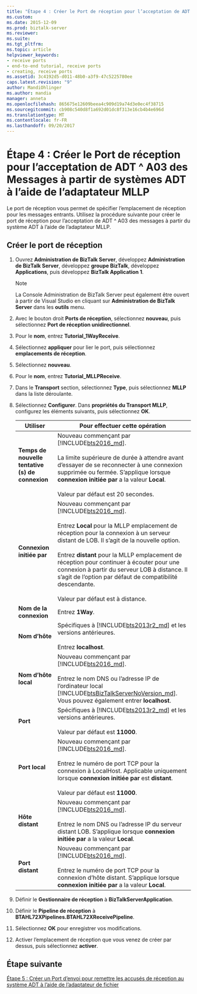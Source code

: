 ```yaml
---
title: "Étape 4 : Créer le Port de réception pour l’acceptation de ADT ^ A03 des Messages à partir de systèmes ADT à l’aide de l’adaptateur MLLP | Documents Microsoft"
ms.custom: 
ms.date: 2015-12-09
ms.prod: biztalk-server
ms.reviewer: 
ms.suite: 
ms.tgt_pltfrm: 
ms.topic: article
helpviewer_keywords:
- receive ports
- end-to-end tutorial, receive ports
- creating, receive ports
ms.assetid: 3c4192d5-d011-48b0-a3f9-47c5225780ee
caps.latest.revision: "9"
author: MandiOhlinger
ms.author: mandia
manager: anneta
ms.openlocfilehash: 865675e12609beea4c909d19a74d3e0ec4f38715
ms.sourcegitcommit: cb908c540d8f1a692d01dc8f313e16cb4b4e696d
ms.translationtype: MT
ms.contentlocale: fr-FR
ms.lasthandoff: 09/20/2017
---
```

# <a name="step-4-create-the-receive-port-for-accepting-adta03-messages-from-adt-systems-using-the-mllp-adapter"></a>Étape 4 : Créer le Port de réception pour l’acceptation de ADT ^ A03 des Messages à partir de systèmes ADT à l’aide de l’adaptateur MLLP
Le port de réception vous permet de spécifier l’emplacement de réception pour les messages entrants. Utilisez la procédure suivante pour créer le port de réception pour l’acceptation de ADT ^ A03 des messages à partir du système ADT à l’aide de l’adaptateur MLLP.  
  
## <a name="create-the-receive-port"></a>Créer le port de réception  
  
1.  Ouvrez **Administration de BizTalk Server**, développez **Administration de BizTalk Server**, développez **groupe BizTalk**, développez **Applications**, puis développez **BizTalk Application 1**.  
  
    > [!NOTE]
    >  La Console Administration de BizTalk Server peut également être ouvert à partir de Visual Studio en cliquant sur **Administration de BizTalk Server** dans les **outils** menu.  
  
2.  Avec le bouton droit **Ports de réception**, sélectionnez **nouveau**, puis sélectionnez **Port de réception unidirectionnel**.  
  
3.  Pour le **nom**, entrez **Tutorial_1WayReceive**.  
  
4.  Sélectionnez **appliquer** pour lier le port, puis sélectionnez **emplacements de réception**.  
  
5.  Sélectionnez **nouveau**.  
  
6.  Pour le **nom**, entrez **Tutorial_MLLPReceive**.  
  
7. Dans le **Transport** section, sélectionnez **Type**, puis sélectionnez **MLLP** dans la liste déroulante.  
  
8. Sélectionnez **Configurer**. Dans **propriétés du Transport MLLP**, configurez les éléments suivants, puis sélectionnez **OK**.  
  
    |Utiliser|Pour effectuer cette opération|  
    |---|---|  
    |**Temps de nouvelle tentative (s) de connexion**|Nouveau commençant par [!INCLUDE[bts2016_md](../../includes/bts2016-md.md)]. <br/><br/>La limite supérieure de durée à attendre avant d’essayer de se reconnecter à une connexion supprimée ou fermée. S’applique lorsque **connexion initiée par** a la valeur **Local**.<br/><br/>Valeur par défaut est 20 secondes.|
    |**Connexion initiée par**| Nouveau commençant par [!INCLUDE[bts2016_md](../../includes/bts2016-md.md)]. <br/><br/>Entrez **Local** pour la MLLP emplacement de réception pour la connexion à un serveur distant de LOB. Il s’agit de la nouvelle option.<br/><br/>Entrez **distant** pour la MLLP emplacement de réception pour continuer à écouter pour une connexion à partir du serveur LOB à distance. Il s’agit de l’option par défaut de compatibilité descendante.<br/><br/>Valeur par défaut est à distance.| 
    |**Nom de la connexion**|Entrez **1Way**.|  
    |**Nom d’hôte**|Spécifiques à [!INCLUDE[bts2013r2_md](../../includes/bts2013r2-md.md)] et les versions antérieures. <br/><br/>Entrez **localhost**.|  
    |**Nom d’hôte local**|Nouveau commençant par [!INCLUDE[bts2016_md](../../includes/bts2016-md.md)]. <br/><br/>Entrez le nom DNS ou l’adresse IP de l’ordinateur local [!INCLUDE[btsBizTalkServerNoVersion_md](../../includes/btsbiztalkservernoversion-md.md)]. Vous pouvez également entrer **localhost**.|  
    |**Port**|Spécifiques à [!INCLUDE[bts2013r2_md](../../includes/bts2013r2-md.md)] et les versions antérieures. <br/><br/>Valeur par défaut est **11000**.|  
    |**Port local**|Nouveau commençant par [!INCLUDE[bts2016_md](../../includes/bts2016-md.md)]. <br/><br/>Entrez le numéro de port TCP pour la connexion à LocalHost. Applicable uniquement lorsque **connexion initiée par** est **distant**. <br/><br/>Valeur par défaut est **11000**.|
    |**Hôte distant**|Nouveau commençant par [!INCLUDE[bts2016_md](../../includes/bts2016-md.md)]. <br/><br/>Entrez le nom DNS ou l’adresse IP du serveur distant LOB. S’applique lorsque **connexion initiée par** a la valeur **Local**.|  
    |**Port distant**|Nouveau commençant par [!INCLUDE[bts2016_md](../../includes/bts2016-md.md)]. <br/><br/>Entrez le numéro de port TCP pour la connexion d’hôte distant. S’applique lorsque **connexion initiée par** a la valeur **Local**.|  

9. Définir le **Gestionnaire de réception** à **BizTalkServerApplication**.  
  
10. Définir le **Pipeline de réception** à **BTAHL72XPipelines.BTAHL72XReceivePipeline**.  
  
11. Sélectionnez **OK** pour enregistrer vos modifications.  
  
12. Activer l’emplacement de réception que vous venez de créer par dessus, puis sélectionnez **activer**.  

## <a name="next-step"></a>Étape suivante  
[Étape 5 : Créer un Port d’envoi pour remettre les accusés de réception au système ADT à l’aide de l’adaptateur de fichier](../../adapters-and-accelerators/accelerator-hl7/step-5-create-send-port-to-deliver-acknowledgments-to-adt-system-using-file.md)